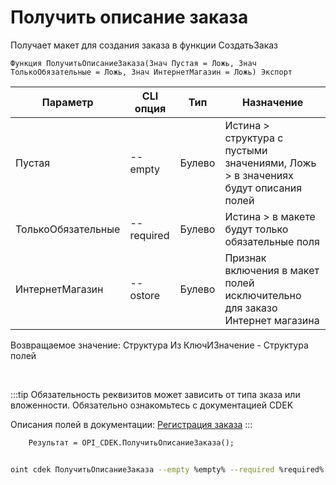 ﻿---
sidebar_position: 2
---

# Получить описание заказа
 Получает макет для создания заказа в функции СоздатьЗаказ



`Функция ПолучитьОписаниеЗаказа(Знач Пустая = Ложь, Знач ТолькоОбязательные = Ложь, Знач ИнтернетМагазин = Ложь) Экспорт`

  | Параметр | CLI опция | Тип | Назначение |
  |-|-|-|-|
  | Пустая | --empty | Булево | Истина > структура с пустыми значениями, Ложь > в значениях будут описания полей |
  | ТолькоОбязательные | --required | Булево | Истина > в макете будут только обязательные поля |
  | ИнтернетМагазин | --ostore | Булево | Признак включения в макет полей исключительно для заказо Интернет магазина |

  
  Возвращаемое значение:   Структура Из КлючИЗначение - Структура полей

<br/>

:::tip
Обязательность реквизитов может зависить от типа зказа или вложенности. Обязательно ознакомьтесь с документацией CDEK

 Описания полей в документации: [Регистрация заказа](https://api-docs.cdek.ru/29923926.html)
:::
<br/>


```bsl title="Пример кода"
    Результат = OPI_CDEK.ПолучитьОписаниеЗаказа();
```



```sh title="Пример команды CLI"
    
oint cdek ПолучитьОписаниеЗаказа --empty %empty% --required %required% --ostore %ostore%

```

```json title="Результат"

```

